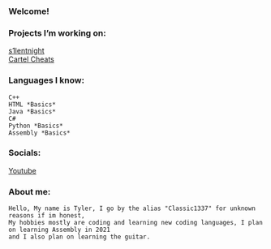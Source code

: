 ### Welcome!

### Projects I’m working on:
<a href = "http://s1lentnight.com/"> s1lentnight </a> <br>
<a href = "https://www.cartelcheats.com"> Cartel Cheats </a> <br>

### Languages I know:
	C++
	HTML *Basics*
	Java *Basics*
	C#
	Python *Basics*
	Assembly *Basics*
	
### Socials:
<a href = "https://www.youtube.com/channel/UCIfT4nxWaqUlU7IiYj5NYDA"> Youtube </a>
	
### About me:
	Hello, My name is Tyler, I go by the alias "Classic1337" for unknown reasons if im honest,
	My hobbies mostly are coding and learning new coding languages, I plan on learning Assembly in 2021
	and I also plan on learning the guitar.
